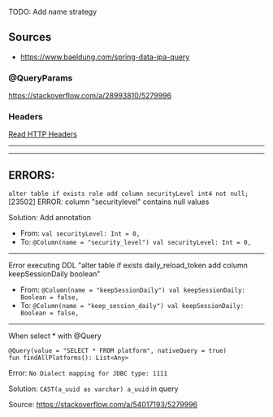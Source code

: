 TODO: Add name strategy

## Sources

 * https://www.baeldung.com/spring-data-jpa-query


### @QueryParams

https://stackoverflow.com/a/28993810/5279996


### Headers

[Read HTTP Headers](https://www.baeldung.com/spring-rest-http-headers)

---
---

## ERRORS:

`alter table if exists role add column securityLevel int4 not null;`
[23502] ERROR: column "securitylevel" contains null values

Solution: Add annotation
 * From: `val securityLevel: Int = 0,`
 * To: `@Column(name = "security_level") val securityLevel: Int = 0,`

---

Error executing DDL "alter table if exists daily_reload_token add column keepSessionDaily boolean"
 * From: `@Column(name = "keepSessionDaily") val keepSessionDaily: Boolean = false,`
 * To: `@Column(name = "keep_session_daily") val keepSessionDaily: Boolean = false,`
 
---

When select * with @Query

    @Query(value = "SELECT * FROM platform", nativeQuery = true)
    fun findAllPlatforms(): List<Any>

Error: `No Dialect mapping for JDBC type: 1111`

Solution:  `CAST(a_uuid as varchar) a_uuid` in query

Source: https://stackoverflow.com/a/54017193/5279996


